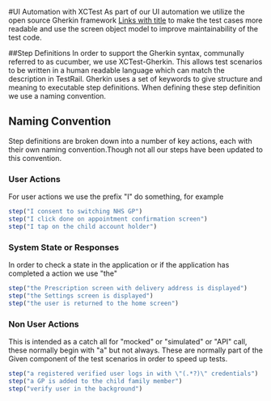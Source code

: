 #UI Automation with XCTest
As part of our UI automation we utilize the open source Gherkin framework [Links with title](https://github.com/net-a-porter-mobile/XCTest-Gherkin "XCTest-Gherkin") to make the test cases more readable and use the screen object model to improve maintainability of the test code.

##Step Definitions
In order to support the Gherkin syntax, communally referred to as cucumber, we use XCTest-Gherkin. This allows test scenarios to be written in a human readable language which can match the description in TestRail. Gherkin uses a set of keywords to give structure and meaning to executable step definitions. When defining these step definition we use a naming convention.

## Naming Convention
Step definitions are broken down into a number of key actions, each with their own naming convention.Though not all our steps have been updated to this convention.

### User Actions
For user actions we use the prefix "I" do something, for example
```javascript
step("I consent to switching NHS GP")
step("I click done on appointment confirmation screen")
step("I tap on the child account holder")
```

### System State or Responses
In order to check a state in the application or if the application has completed a action we use "the"
```javascript
step("the Prescription screen with delivery address is displayed")
step("the Settings screen is displayed")
step("the user is returned to the home screen")
```

### Non User Actions
This is intended as a catch all for "mocked" or "simulated" or "API" call, these normally begin with "a" but not always. These are normally part of the Given component of the test scenarios in order to speed up tests.
```javascript
step("a registered verified user logs in with \"(.*?)\" credentials")
step("a GP is added to the child family member")
step("verify user in the background")
```
